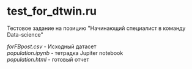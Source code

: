 # test_for_dtwin.ru  
Тестовое задание на позицию "Начинающий специалист в команду Data-science"
  
*forFBpost.csv* - Исходный датасет  
*population.ipynb* - тетрадка Jupiter notebook  
*population.html* - готовый отчет
